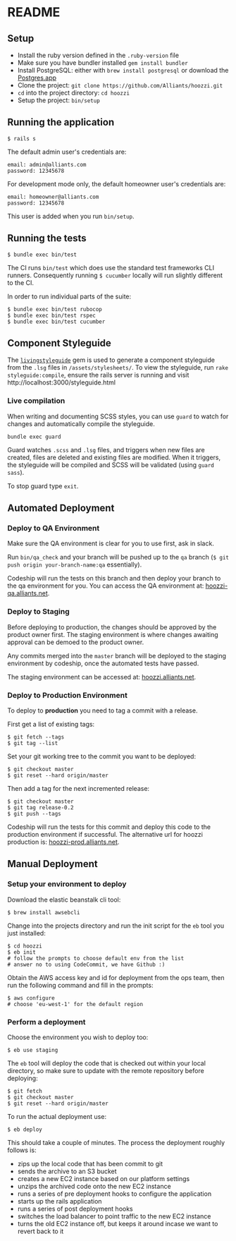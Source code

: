 # README

## Setup

- Install the ruby version defined in the `.ruby-version` file
- Make sure you have bundler installed `gem install bundler`
- Install PostgreSQL: either with `brew install postgresql` or download the [Postgres.app](http://postgresapp.com/)
- Clone the project: `git clone https://github.com/Alliants/hoozzi.git`
- `cd` into the project directory: `cd hoozzi`
- Setup the project: `bin/setup`

## Running the application

`$ rails s`

The default admin user's credentials are:

```
email: admin@alliants.com
password: 12345678
```

For development mode only, the default homeowner user's credentials are:

```
email: homeowner@alliants.com
password: 12345678
```

This user is added when you run `bin/setup`.

## Running the tests

`$ bundle exec bin/test`

The CI runs `bin/test` which does use the standard test frameworks CLI runners.
Consequently running `$ cucumber` locally will run slightly different to the CI.

In order to run individual parts of the suite:
```
$ bundle exec bin/test rubocop
$ bundle exec bin/test rspec
$ bundle exec bin/test cucumber
```

## Component Styleguide

The [`livingstyleguide`](https://livingstyleguide.org/) gem is used to generate a component styleguide from the `.lsg` files in `/assets/stylesheets/`. To view the styleguide, run `rake styleguide:compile`, ensure the rails server is running and visit http://localhost:3000/styleguide.html

### Live compilation

When writing and documenting SCSS styles, you can use `guard` to watch for changes and automatically compile the styleguide.

`bundle exec guard`

Guard watches `.scss` and `.lsg` files, and triggers when new files are created, files are deleted and existing files are modified. When it triggers, the styleguide will be compiled and SCSS will be validated (using `guard sass`).

To stop guard type `exit`.

## Automated Deployment

### Deploy to QA Environment

Make sure the QA environment is clear for you to use first, ask in slack.

Run `bin/qa_check` and your branch will be pushed up to the `qa` branch (`$ git push origin your-branch-name:qa` essentially).

Codeship will run the tests on this branch and then deploy your branch to the qa environment for you. You can access the QA environment at: [hoozzi-qa.alliants.net](http://hoozzi-qa.alliants.net).

### Deploy to Staging

Before deploying to production, the changes should be approved by the product owner first. The staging environment is where changes awaiting approval can be demoed to the product owner.

Any commits merged into the `master` branch will be deployed to the staging environment by codeship, once the automated tests have passed.

The staging environment can be accessed at: [hoozzi.alliants.net](hoozzi.alliants.net).


### Deploy to Production Environment

To deploy to **production** you need to tag a commit with a release.

First get a list of existing tags:

```
$ git fetch --tags
$ git tag --list
```

Set your git working tree to the commit you want to be deployed:

```
$ git checkout master
$ git reset --hard origin/master
```

Then add a tag for the next incremented release:

```
$ git checkout master
$ git tag release-0.2
$ git push --tags
```

Codeship will run the tests for this commit and deploy this code to the production environment if successful.
The alternative url for hoozzi production is: [hoozzi-prod.alliants.net](http://hoozzi-prod.alliants.net).

## Manual Deployment

### Setup your environment to deploy

Download the elastic beanstalk cli tool:

```
$ brew install awsebcli
```

Change into the projects directory and run the init script for the `eb` tool you just installed:

```
$ cd hoozzi
$ eb init
# follow the prompts to choose default env from the list
# answer no to using CodeCommit, we have Github :)
```

Obtain the AWS access key and id for deployment from the ops team, then run the following command and fill in the prompts:

```
$ aws configure
# choose 'eu-west-1' for the default region
```

### Perform a deployment

Choose the environment you wish to deploy too:

```
$ eb use staging
```

The `eb` tool will deploy the code that is checked out within your local directory, so make sure to update with the remote repository before deploying:

```
$ git fetch
$ git checkout master
$ git reset --hard origin/master
```

To run the actual deployment use:

```
$ eb deploy
```

This should take a couple of minutes. The process the deployment roughly follows is:

- zips up the local code that has been commit to git
- sends the archive to an S3 bucket
- creates a new EC2 instance based on our platform settings
- unzips the archived code onto the new EC2 instance
- runs a series of pre deployment hooks to configure the application
- starts up the rails application
- runs a series of post deployment hooks
- switches the load balancer to point traffic to the new EC2 instance
- turns the old EC2 instance off, but keeps it around incase we want to revert back to it
